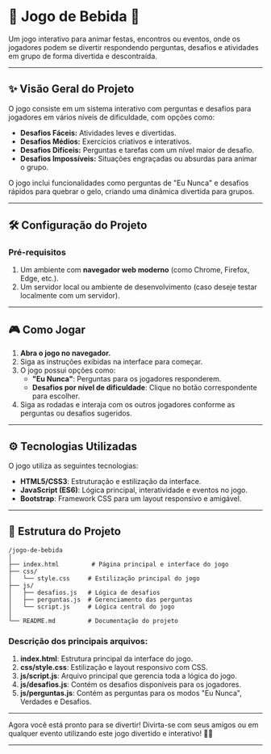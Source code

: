 # 🍻 **Jogo de Bebida** 🎉

Um jogo interativo para animar festas, encontros ou eventos, onde os jogadores podem se divertir respondendo perguntas, desafios e atividades em grupo de forma divertida e descontraída.

---

## ✨ **Visão Geral do Projeto**

O jogo consiste em um sistema interativo com perguntas e desafios para jogadores em vários níveis de dificuldade, com opções como:

- **Desafios Fáceis:** Atividades leves e divertidas.
- **Desafios Médios:** Exercícios criativos e interativos.
- **Desafios Difíceis:** Perguntas e tarefas com um nível maior de desafio.
- **Desafios Impossíveis:** Situações engraçadas ou absurdas para animar o grupo.

O jogo inclui funcionalidades como perguntas de "Eu Nunca" e desafios rápidos para quebrar o gelo, criando uma dinâmica divertida para grupos.

---

## 🛠️ **Configuração do Projeto**

### Pré-requisitos

1. Um ambiente com **navegador web moderno** (como Chrome, Firefox, Edge, etc.).
2. Um servidor local ou ambiente de desenvolvimento (caso deseje testar localmente com um servidor).

---

## 🎮 **Como Jogar**

1. **Abra o jogo no navegador.**
2. Siga as instruções exibidas na interface para começar.
3. O jogo possui opções como:
   - **"Eu Nunca"**: Perguntas para os jogadores responderem.
   - **Desafios por nível de dificuldade**: Clique no botão correspondente para escolher.
4. Siga as rodadas e interaja com os outros jogadores conforme as perguntas ou desafios sugeridos.

---

## ⚙️ **Tecnologias Utilizadas**

O jogo utiliza as seguintes tecnologias:

- **HTML5/CSS3**: Estruturação e estilização da interface.
- **JavaScript (ES6)**: Lógica principal, interatividade e eventos no jogo.
- **Bootstrap**: Framework CSS para um layout responsivo e amigável.

---

## 📂 **Estrutura do Projeto**

```
/jogo-de-bebida
│
├── index.html         # Página principal e interface do jogo
├── css/
│   └── style.css     # Estilização principal do jogo
├── js/
│   ├── desafios.js   # Lógica de desafios
│   ├── perguntas.js  # Gerenciamento das perguntas
│   └── script.js     # Lógica central do jogo
│
└── README.md         # Documentação do projeto
```

### Descrição dos principais arquivos:

1. **index.html**: Estrutura principal da interface do jogo.
2. **css/style.css**: Estilização e layout responsivo com CSS.
3. **js/script.js**: Arquivo principal que gerencia toda a lógica do jogo.
4. **js/desafios.js**: Contém os desafios disponíveis para os jogadores.
5. **js/perguntas.js**: Contém as perguntas para os modos "Eu Nunca", Verdades e Desafios.

---

Agora você está pronto para se divertir! Divirta-se com seus amigos ou em qualquer evento utilizando este jogo divertido e interativo! 🎉🍺

--- 

